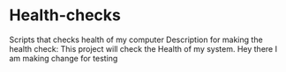 # Health-checks
Scripts that checks health of my computer
Description for making the health check:
    This project will check the Health of my system.
    Hey there I am making change for testing 
